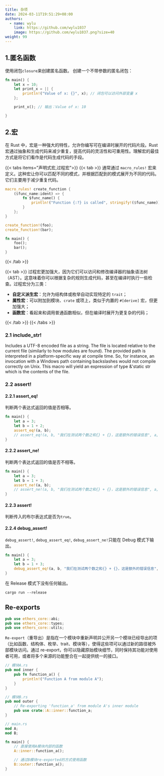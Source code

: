 ```yaml
---
title: 杂项
date: 2024-03-11T19:51:29+08:00
authors:
  - name: wylu
    link: https://github.com/wylu1037
    image: https://github.com/wylu1037.png?size=40
weight: 99
---
```


## 1.匿名函数

使用闭包`closure`来创建匿名函数。
创建一个不带参数的匿名闭包：

```rust
fn main() {
    let x = 10;
    let print_x = || {
        println!("Value of x: {}", x); // 闭包可以访问外部变量 x
    };

    print_x(); // 输出：Value of x: 10

}
```

## 2.宏

在 Rust 中，宏是一种强大的特性，允许你编写可在编译时展开的代码片段。Rust 宏通过抽象和生成代码来减少重复，提高代码的灵活性和可重用性。理解宏的最佳方式是将它们看作是代码生成代码的手段。

{{< tabs items="声明式宏,过程宏">}}
{{< tab >}}
通常通过 `macro_rules!` 宏来定义。这种宏让你可以匹配不同的模式，并根据匹配到的模式展开为不同的代码。它们主要用于减少重复代码。

```rust
macro_rules! create_function {
    ($func_name:ident) => {
        fn $func_name() {
            println!("Function {:?} is called", stringify!($func_name));
        }
    };
}

create_function!(foo);
create_function!(bar);

fn main() {
    foo();
    bar();
}
```

{{< /tab >}}

{{< tab >}}
过程宏更加强大，因为它们可以访问和修改编译器的抽象语法树（AST）。这意味着你可以根据复杂的规则生成代码，甚至在编译时执行一些检查。过程宏分为三类：

- **自定义派生宏**：允许为结构体或枚举自动实现特定的 `trait`；
- **属性宏**：可以附加到模块、`crate` 或项上，类似于内置的 `#[derive]` 宏，但更加强大；
- **函数宏**：看起来和调用普通函数相似，但在编译时展开为更复杂的代码；

{{< /tab >}}
{{< /tabs >}}

### 2.1 include_str!

Includes a UTF-8 encoded file as a string.
The file is located relative to the current file (similarly to how modules are found). The provided path is interpreted in a platform-specific way at compile time. So, for instance, an invocation with a Windows path containing backslashes would not compile correctly on Unix.
This macro will yield an expression of type &'static str which is the contents of the file.

### 2.2 assert!

#### 2.2.1 assert_eq!

判断两个表达式返回的值是否相等。

```rust
fn main() {
    let a = 3;
    let b = 1 + 2;
    assert_eq!(a, b);
    // assert_eq!(a, b, "我们在测试两个数之和{} + {}，这是额外的错误信息", a, b);
}
```

#### 2.2.2 assert_ne!

判断两个表达式返回的值是否不相等。

```rust
fn main() {
    let a = 3;
    let b = 1 + 3;
    assert_ne!(a, b);
    // assert_ne!(a, b, "我们在测试两个数之和{} + {}，这是额外的错误信息", a, b);
}
```

#### 2.2.3 assert!

判断传入的布尔表达式是否为`true`。

#### 2.2.4 debug_assert!

`debug_assert!`, `debug_assert_eq!`, `debug_assert_ne!`只能在 Debug 模式下输出。

```rust
fn main() {
    let a = 3;
    let b = 1 + 3;
    debug_assert_eq!(a, b, "我们在测试两个数之和{} + {}，这是额外的错误信息", a, b);
}
```

在 Release 模式下没有任何输出。

```shell
cargo run --release
```

## Re-exports
```rust
pub use ethers_core::abi;
pub use ethers_core::types;
pub use ethers_core::utils;
```

`Re-export`（重导出）是指在一个模块中重新声明并公开另一个模块已经导出的项（比如函数、结构体、枚举、trait、模块等），使得这些项可以通过新的路径被外部模块访问。通过 re-export，你可以隐藏原始模块细节，同时保持其功能对使用者可用，或者将多个来源的功能整合在一起提供统一的接口。
```rust
// 模块A.rs
pub mod inner {
    pub fn function_a() {
        println!("Function A from module A");
    }
}

// 模块B.rs
pub mod outer {
    // Re-exporting 'function_a' from module A's inner module
    pub use crate::A::inner::function_a;
}

// main.rs
mod A;
mod B;

fn main() {
    // 直接使用A模块内部的函数
    A::inner::function_a();

    // 通过B模块re-exported的方式使用函数
    B::outer::function_a();
}
```
